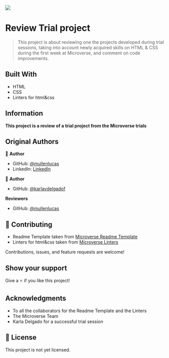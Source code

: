 ![](https://img.shields.io/badge/Microverse-blueviolet)

# Review Trial project

> This project is about reviewing one the projects developed during trial sessions, taking into account newly acquired skills on HTML & CSS during the first week at Microverse, and comment on code improvements.


## Built With

- HTML
- CSS
- Linters for html&css

## Information

**This project is a review of a trial project from the Microverse trials**

## Original Authors

👤 **Author**

- GitHub: [@mullenlucas](https://github.com/mullenlucas)
- LinkedIn: [LinkedIn](https://www.linkedin.com/in/lucas-mullen-447312119/)

👤 **Author**

- GitHub: [@karlavdelgadof](https://github.com/karlavdelgadof)

**Reviewers**
- GitHub: [@mullenlucas](https://github.com/mullenlucas)

## 🤝 Contributing

 - Readme Template taken from [Microverse Readme Template](https://github.com/microverseinc/readme-template)
 - Linters for html&css taken from [Microverse Linters](https://github.com/microverseinc/linters-config)
 
Contributions, issues, and feature requests are welcome!

## Show your support

Give a ⭐️ if you like this project!

## Acknowledgments

- To all the collaborators for the Readme Template and the Linters
- The Microverse Team
- Karla Delgado for a successful trial session

## 📝 License

This project is not yet licensed.
